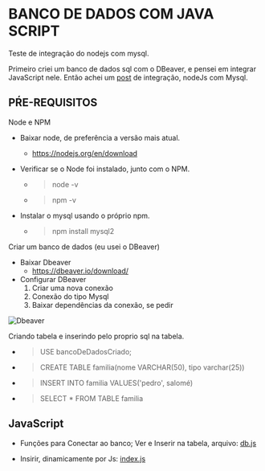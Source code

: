 # BANCO DE DADOS COM JAVA SCRIPT

Teste de integração do nodejs com mysql.

Primeiro criei um banco de dados sql com o DBeaver, e pensei em integrar JavaScript nele.
Então achei um [post](https://www.luiztools.com.br/post/como-usar-nodejs-mysql/) de integração, nodeJs com Mysql.

## PŔE-REQUISITOS

Node e NPM

- Baixar node, de preferência a versão mais atual.
  - https://nodejs.org/en/download

- Verificar se o Node foi instalado, junto com o NPM.
  - > node -v
  - > npm -v

- Instalar o mysql usando o próprio npm.
  - > npm install mysql2

Criar um banco de dados (eu usei o DBeaver)

- Baixar Dbeaver
  - https://dbeaver.io/download/
- Configurar DBeaver
  1. Criar uma nova conexão
  2. Conexão do tipo Mysql
  3. Baixar dependências da conexão, se pedir

![Dbeaver](./img/conex%C3%A3oDBeaver.gif)

Criando tabela e inserindo pelo proprio sql na tabela.

- > USE bancoDeDadosCriado;
- > CREATE TABLE familia(nome VARCHAR(50), tipo varchar(25))
- > INSERT INTO familia VALUES('pedro', salomé)
- > SELECT * FROM TABLE familia

## JavaScript

- Funções para Conectar ao banco; Ver e Inserir na tabela, arquivo: [db.js](./db.js)

- Insirir, dinamicamente por Js: [index.js](./index.js)